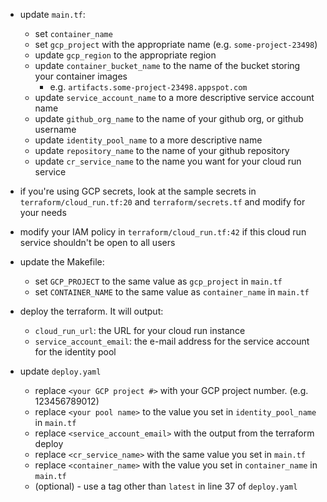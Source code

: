 * update `main.tf`:
    * set `container_name`
    * set `gcp_project` with the appropriate name (e.g. `some-project-23498`)
    * update `gcp_region` to the appropriate region
    * update  `container_bucket_name` to the name of the bucket storing your container images
        * e.g. `artifacts.some-project-23498.appspot.com`
    * update `service_account_name` to a more descriptive service account name
    * update `github_org_name` to the name of your github org, or github username
    * update `identity_pool_name` to a more descriptive name
    * update `repository_name` to the name of your github repository
    * update `cr_service_name` to the name you want for your cloud run service

* if you're using GCP secrets, look at the sample secrets in `terraform/cloud_run.tf:20` and `terraform/secrets.tf` and modify for your needs

* modify your IAM policy in `terraform/cloud_run.tf:42` if this cloud run service shouldn't be open to all users

* update the Makefile:
    * set `GCP_PROJECT` to the same value as `gcp_project` in `main.tf`
    * set `CONTAINER_NAME` to the same value as `container_name` in `main.tf`

* deploy the terraform. It will output:
    * `cloud_run_url`: the URL for your cloud run instance
    * `service_account_email`: the e-mail address for the service account for the identity pool

* update `deploy.yaml`
    * replace `<your GCP project #>` with your GCP project number. (e.g. 123456789012)
    * replace `<your pool name>` to the value you set in `identity_pool_name` in `main.tf`
    * replace `<service_account_email>` with the output from the terraform deploy
    * replace `<cr_service_name>` with the same value you set in `main.tf`
    * replace `<container_name>` with the value you set in `container_name` in `main.tf`
    * (optional) - use a tag other than `latest` in line 37 of `deploy.yaml`
